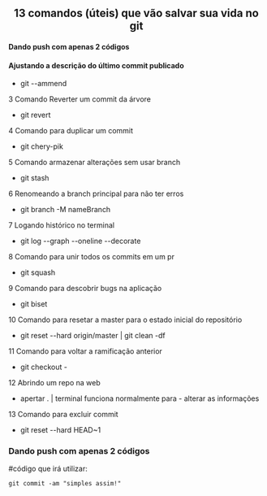 <h2 align="center">13 comandos (úteis) que vão salvar sua vida no git</h2>

#### Dando push com apenas 2 códigos

#### Ajustando a descrição do último commit publicado

- git --ammend

3 Comando Reverter um commit da árvore

- git revert

4 Comando para duplicar um commit

- git chery-pik

5 Comando armazenar alterações sem usar branch

- git stash

6 Renomeando a branch principal para não ter erros

- git branch -M nameBranch

7 Logando histórico no terminal

- git log --graph --oneline --decorate

8 Comando para unir todos os commits em um pr

- git squash

9 Comando para descobrir bugs na aplicação

- git biset

10 Comando para resetar a master para o estado inicial do repositório

- git reset --hard origin/master | git clean -df

11 Comando para voltar a ramificação anterior

- git checkout -

12 Abrindo um repo na web

- apertar . | terminal funciona normalmente para - alterar as informações

13 Comando para excluir commit

- git reset --hard HEAD~1

### Dando push com apenas 2 códigos

#código que irá utilizar:

```
git commit -am "simples assim!"
```

